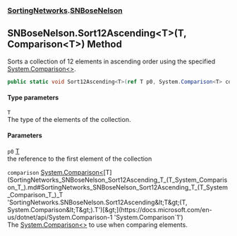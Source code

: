 ### [SortingNetworks](SortingNetworks.md 'SortingNetworks').[SNBoseNelson](SortingNetworks_SNBoseNelson.md 'SortingNetworks.SNBoseNelson')
## SNBoseNelson.Sort12Ascending&lt;T&gt;(T, Comparison&lt;T&gt;) Method
Sorts a collection of 12 elements in ascending order using the specified [System.Comparison&lt;&gt;](https://docs.microsoft.com/en-us/dotnet/api/System.Comparison-1 'System.Comparison`1').  
```csharp
public static void Sort12Ascending<T>(ref T p0, System.Comparison<T> comparison);
```
#### Type parameters
<a name='SortingNetworks_SNBoseNelson_Sort12Ascending_T_(T_System_Comparison_T_)_T'></a>
`T`  
The type of the elements of the collection.
  
#### Parameters
<a name='SortingNetworks_SNBoseNelson_Sort12Ascending_T_(T_System_Comparison_T_)_p0'></a>
`p0` [T](SortingNetworks_SNBoseNelson_Sort12Ascending_T_(T_System_Comparison_T_).md#SortingNetworks_SNBoseNelson_Sort12Ascending_T_(T_System_Comparison_T_)_T 'SortingNetworks.SNBoseNelson.Sort12Ascending&lt;T&gt;(T, System.Comparison&lt;T&gt;).T')  
the reference to the first element of the collection
  
<a name='SortingNetworks_SNBoseNelson_Sort12Ascending_T_(T_System_Comparison_T_)_comparison'></a>
`comparison` [System.Comparison&lt;](https://docs.microsoft.com/en-us/dotnet/api/System.Comparison-1 'System.Comparison`1')[T](SortingNetworks_SNBoseNelson_Sort12Ascending_T_(T_System_Comparison_T_).md#SortingNetworks_SNBoseNelson_Sort12Ascending_T_(T_System_Comparison_T_)_T 'SortingNetworks.SNBoseNelson.Sort12Ascending&lt;T&gt;(T, System.Comparison&lt;T&gt;).T')[&gt;](https://docs.microsoft.com/en-us/dotnet/api/System.Comparison-1 'System.Comparison`1')  
The [System.Comparison&lt;&gt;](https://docs.microsoft.com/en-us/dotnet/api/System.Comparison-1 'System.Comparison`1') to use when comparing elements.
  
